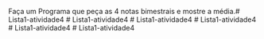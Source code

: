 Faça um Programa que peça as 4 notas bimestrais e mostre a média.#   L i s t a 1 - a t i v i d a d e 4  
 #   L i s t a 1 - a t i v i d a d e 4  
 #   L i s t a 1 - a t i v i d a d e 4  
 #   L i s t a 1 - a t i v i d a d e 4  
 #   L i s t a 1 - a t i v i d a d e 4  
 #   L i s t a 1 - a t i v i d a d e 4  
 
